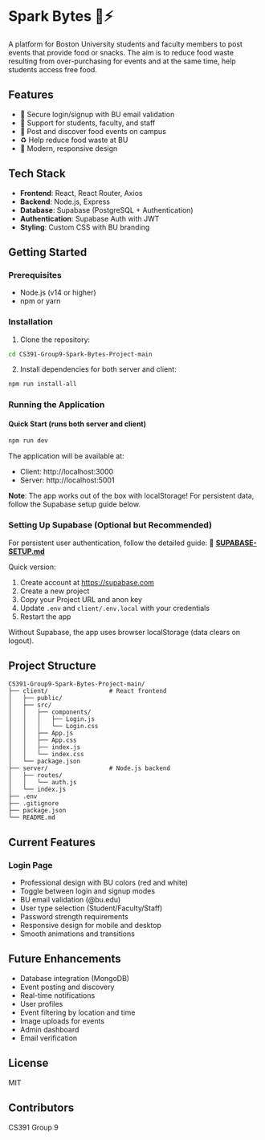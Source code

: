 # Spark Bytes 🍕⚡

A platform for Boston University students and faculty members to post events that provide food or snacks. The aim is to reduce food waste resulting from over-purchasing for events and at the same time, help students access free food.

## Features

- 🔐 Secure login/signup with BU email validation
- 👥 Support for students, faculty, and staff
- 🍔 Post and discover food events on campus
- ♻️ Help reduce food waste at BU
- 📱 Modern, responsive design

## Tech Stack

- **Frontend**: React, React Router, Axios
- **Backend**: Node.js, Express
- **Database**: Supabase (PostgreSQL + Authentication)
- **Authentication**: Supabase Auth with JWT
- **Styling**: Custom CSS with BU branding

## Getting Started

### Prerequisites

- Node.js (v14 or higher)
- npm or yarn

### Installation

1. Clone the repository:
```bash
cd CS391-Group9-Spark-Bytes-Project-main
```

2. Install dependencies for both server and client:
```bash
npm run install-all
```

### Running the Application

#### Quick Start (runs both server and client)
```bash
npm run dev
```

The application will be available at:
- Client: http://localhost:3000
- Server: http://localhost:5001

**Note**: The app works out of the box with localStorage! For persistent data, follow the Supabase setup guide below.

### Setting Up Supabase (Optional but Recommended)

For persistent user authentication, follow the detailed guide:
📖 **[SUPABASE-SETUP.md](./SUPABASE-SETUP.md)**

Quick version:
1. Create account at https://supabase.com
2. Create a new project
3. Copy your Project URL and anon key
4. Update `.env` and `client/.env.local` with your credentials
5. Restart the app

Without Supabase, the app uses browser localStorage (data clears on logout).

## Project Structure

```
CS391-Group9-Spark-Bytes-Project-main/
├── client/                 # React frontend
│   ├── public/
│   ├── src/
│   │   ├── components/
│   │   │   ├── Login.js
│   │   │   └── Login.css
│   │   ├── App.js
│   │   ├── App.css
│   │   ├── index.js
│   │   └── index.css
│   └── package.json
├── server/                 # Node.js backend
│   ├── routes/
│   │   └── auth.js
│   └── index.js
├── .env
├── .gitignore
├── package.json
└── README.md
```

## Current Features

### Login Page
- Professional design with BU colors (red and white)
- Toggle between login and signup modes
- BU email validation (@bu.edu)
- User type selection (Student/Faculty/Staff)
- Password strength requirements
- Responsive design for mobile and desktop
- Smooth animations and transitions

## Future Enhancements

- Database integration (MongoDB)
- Event posting and discovery
- Real-time notifications
- User profiles
- Event filtering by location and time
- Image uploads for events
- Admin dashboard
- Email verification

## License

MIT

## Contributors

CS391 Group 9

